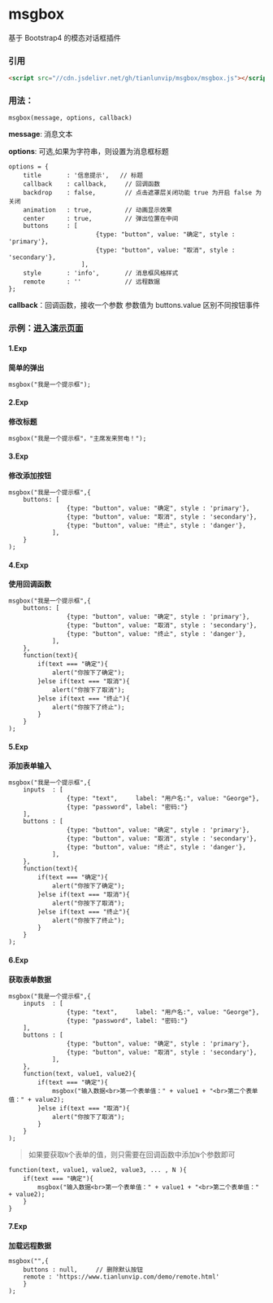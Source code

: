 # msgbox

基于 Bootstrap4 的模态对话框插件

### 引用

```html
<script src="//cdn.jsdelivr.net/gh/tianlunvip/msgbox/msgbox.js"></script>
```

### 用法：

```
msgbox(message, options, callback)
```

**message**: 消息文本

**options**: 可选,如果为字符串，则设置为消息框标题

	options = {
		title  		: '信息提示',  	// 标题
		callback   	: callback,		// 回调函数
		backdrop   	: false,		// 点击遮罩层关闭功能 true 为开启 false 为关闭
		animation  	: true,			// 动画显示效果
		center 		: true,			// 弹出位置在中间
		buttons		: [
							{type: "button", value: "确定", style : 'primary'},
							{type: "button", value: "取消", style : 'secondary'},
						],
	    style  		: 'info',		// 消息框风格样式
	    remote 		: ''			// 远程数据
	};

**callback**：回调函数，接收一个参数 参数值为 buttons.value 区别不同按钮事件

### 示例：<a href="https://www.tianlunvip.com/demo/msgbox.html" target="_blank">进入演示页面</a>

#### **1.Exp**

**简单的弹出**

```
msgbox("我是一个提示框");
```

#### **2.Exp**

**修改标题**

```
msgbox("我是一个提示框"，"主席发来贺电！");
```

#### **3.Exp**

**修改添加按钮**

```
msgbox("我是一个提示框",{ 
	buttons: [
				{type: "button", value: "确定", style : 'primary'},
				{type: "button", value: "取消", style : 'secondary'},
				{type: "button", value: "终止", style : 'danger'},
			],
	}
);
```

#### **4.Exp**

**使用回调函数**

```
msgbox("我是一个提示框",{ 
	buttons: [
				{type: "button", value: "确定", style : 'primary'},
				{type: "button", value: "取消", style : 'secondary'},
				{type: "button", value: "终止", style : 'danger'},
			],
	},
	function(text){
		if(text === "确定"){
			alert("你按下了确定");
		}else if(text === "取消"){
			alert("你按下了取消");
		}else if(text === "终止"){
			alert("你按下了终止");
		}
	}
);
```

#### **5.Exp**

**添加表单输入**

```
msgbox("我是一个提示框",{
	inputs  : [
      			{type: "text",     label: "用户名:", value: "George"},
      			{type: "password", label: "密码:"}
    ],
	buttons : [
				{type: "button", value: "确定", style : 'primary'},
				{type: "button", value: "取消", style : 'secondary'},
				{type: "button", value: "终止", style : 'danger'},
			],
	},
	function(text){
		if(text === "确定"){
			alert("你按下了确定");
		}else if(text === "取消"){
			alert("你按下了取消");
		}else if(text === "终止"){
			alert("你按下了终止");
		}
	}
);
```

#### **6.Exp**

**获取表单数据**

```
msgbox("我是一个提示框",{
	inputs  : [
      			{type: "text",     label: "用户名:", value: "George"},
      			{type: "password", label: "密码:"}
    ],
	buttons : [
				{type: "button", value: "确定", style : 'primary'},
				{type: "button", value: "取消", style : 'secondary'},
			],
	},
	function(text, value1, value2){
		if(text === "确定"){
			msgbox("输入数据<br>第一个表单值：" + value1 + "<br>第二个表单值：" + value2);
		}else if(text === "取消"){
			alert("你按下了取消");
		}
	}
);
```

> 如果要获取`N`个表单的值，则只需要在回调函数中添加`N`个参数即可
```
function(text, value1, value2, value3, ... , N ){
	if(text === "确定"){
		msgbox("输入数据<br>第一个表单值：" + value1 + "<br>第二个表单值：" + value2);
	}
}
```

#### **7.Exp**

**加载远程数据**

```
msgbox("",{
	buttons : null,		// 删除默认按钮
	remote : 'https://www.tianlunvip.com/demo/remote.html'
	}
);
```


